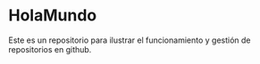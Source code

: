 # HolaMundo
Este es un repositorio para ilustrar el funcionamiento y gestión de repositorios en github.
